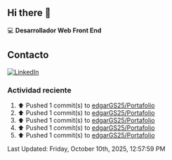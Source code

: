 ## Hi there 👋

:computer: **Desarrollador Web Front End**

## Contacto
[![LinkedIn](https://img.shields.io/badge/LinkedIn-0A66C2?style=for-the-badge&logo=linkedin&logoColor=white)](https://www.linkedin.com/in/edgar-garc%C3%ADa-a91898289/)

### Actividad reciente
<!--RECENT_ACTIVITY:start-->
1. ⬆️ Pushed 1 commit(s) to [edgarGS25/Portafolio](https://github.com/edgarGS25/Portafolio)<br>
2. ⬆️ Pushed 1 commit(s) to [edgarGS25/Portafolio](https://github.com/edgarGS25/Portafolio)<br>
3. ⬆️ Pushed 1 commit(s) to [edgarGS25/Portafolio](https://github.com/edgarGS25/Portafolio)<br>
4. ⬆️ Pushed 1 commit(s) to [edgarGS25/Portafolio](https://github.com/edgarGS25/Portafolio)<br>
5. ⬆️ Pushed 1 commit(s) to [edgarGS25/Portafolio](https://github.com/edgarGS25/Portafolio)<br>
<!--RECENT_ACTIVITY:end-->
<!--RECENT_ACTIVITY:last_update-->
Last Updated: Friday, October 10th, 2025, 12:57:59 PM
<!--RECENT_ACTIVITY:last_update_end-->
